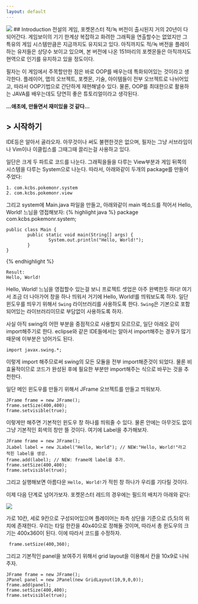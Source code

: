 ```yaml
---
layout: default
---
```


<img src="http://vignette4.wikia.nocookie.net/pokemon/images/1/1d/RedBox(J).jpg/revision/latest?cb=20110309010330">
## Introduction
전설의 게임, 포켓몬스터 적/녹 버전이 출시된지 거의 20년이 다 되어간다.
게임보이의 기기 한계상 복잡하고 화려한 그래픽을 연출할수는 없었지만 그 특유의 게임 시스템만큼은 지금까지도 유지되고 있다. 아직까지도 적/녹 버전을 플레이하는 유저들은 상당수 보이고 있으며, 본 버전에 나온 151마리의 포켓몬들은 아직까지도 현역으로 인기를 유지하고 있을 정도이다.

필자는 이 게임에서 주목할만한 점은 바로 OOP를 배우는데 특화되어있는 것이라고 생각한다. 플레이어, 맵의 오브젝트, 포켓몬, 기술, 아이템들이 전부 오브젝트로 나뉘어있고, 따라서 OOP기법으로 간단하게 재현해낼수 있다. 물론, OOP를 최대한으로 활용하는 JAVA를 배우는데도 당연히 좋은 튜토리얼이라고 생각된다.

**...애초에, 만들면서 재미있을 것 같다...**

## > 시작하기
IDE등은 알아서 골라오자. 아무것이나 써도 불편한것은 없으며, 필자는 그냥 서브라임이나 Vim이나 이클립스를 그때그때 끌리는걸 사용하고 있다.

일단은 크게 두 파트로 코드를 나눈다. 그래픽을들을 다루는 View부분과 게임 뒤쪽의 시스템을 다루는 System으로 나눈다. 따라서, 아래와같이 두개의 package를 만들어 주었다:

    1. com.kcbs.pokemonr.system
    2. com.kcbs.pokemonr.view

그리고 system에 Main.java 파일을 만들고, 아래와같이 main 메소드를 적어서 Hello, World! 느님을 영접해보자:
{% highlight java %}
    package com.kcbs.pokemonr.system;
    
    public class Main {
            public static void main(String[] args) {
                    System.out.println("Hello, World!");
            }
    }
{% endhighlight %}

    Result:
    Hello, World!
Hello, World! 느님을 영접할수 있는걸 보니 프로젝트 셋업은 아주 완벽한듯 하다! 여기서 조금 더 나아가어 창을 하나 띄워서 거기에 Hello, World!를 띄워보도록 하자. 일단 윈도우를 띄우기 위해서 `Swing` 라이브러리를 사용하도록 한다. `Swing`은 기본으로 포함되어있는 라이브러리이므로 부담없이 사용하도록 하자.

사실 아직 swing의 어떤 부분을 중점적으로 사용할지 모르므로, 일단 아래오 같이 import해주기로 한다. eclipse와 같은 IDE들에서는 알아서 import해주는 경우가 많기 때문에 이부분은 넘어가도 된다.

    import javax.swing.*;
이렇게 import 해주므로써 swing의 모든 모듈을 전부 import해준것이 되었다. 물론 비효율적이므로 코드가 완성된 후에 필요한 부분만 import해주는 식으로 바꾸는 것을 추천한다.

일단 메인 윈도우를 만들기 위해서 JFrame 오브젝트를 만들고 띄워보자.

    JFrame frame = new JFrame();
    frame.setSize(400,400);
    frame.setvisible(true);
이렇게만 해주면 기본적인 윈도우 창 하나를 띄워줄 수 있다. 물론 안에는 아무것도 없이 그냥 기본적인 회색의 창만 뜰 것이다.
여기에 Label을 추가해보자.

    JFrame frame = new JFrame();
    JLabel label = new JLabel("Hello, World"); // NEW:"Hello, World!"라고 적힌 label을 생성.
    frame.add(label); // NEW: frame에 label을 추가.
    frame.setSize(400,400);
    frame.setvisible(true);
그리고 실행해보면 아름다운 `Hello, World!`가 적힌 창 하나가 우리를 기다릴 것이다.

이제 다음 단계로 넘어가보자. 포켓몬스터 레드의 경우에는 필드의 배치가 아래와 같다:

<img src="https://confessionsofagamergirldotorg.files.wordpress.com/2015/08/red.gif">

가로 10칸, 세로 9칸으로 구성되어있으며 플레이어는 좌측 상단을 기준으로 (5,5)의 위치에 존재한다. 우리는 타일 한칸을 40x40으로 정해둘 것이며, 따라서 총 윈도우의 크기는 400x360이 된다. 이에 따라서 코드를 수정하자.

     frame.setSize(400,360);
그리고 기본적인 panel을 보여주기 위해서 grid layout을 이용해서 칸을 10x9로 나눠주자.

    JFrame frame = new JFrame();
    JPanel panel = new JPanel(new GridLayout(10,9,0,0));
    frame.add(panel);
    frame.setSize(400,400);
    frame.setvisible(true);
